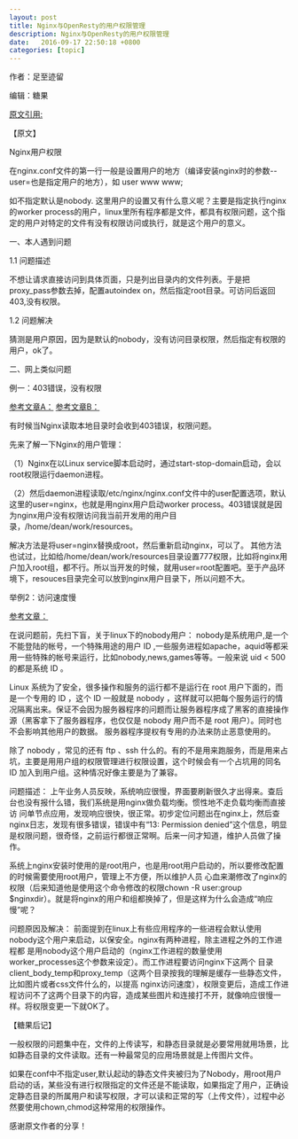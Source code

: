 ```yaml
---
layout: post
title: Nginx与OpenResty的用户权限管理
description: Nginx与OpenResty的用户权限管理
date:   2016-09-17 22:50:18 +0800 
categories: [topic]
---
```

作者：足至迹留

编辑：糖果

[原文引用:](http://zoroeye.iteye.com/blog/2166174?utm_source=tuicool&utm_medium=referral)


【原文】

Nginx用户权限 

在nginx.conf文件的第一行一般是设置用户的地方（编译安装nginx时的参数--user=<user>也是指定用户的地方），如 user www www; 

如不指定默认是nobody. 这里用户的设置又有什么意义呢？主要是指定执行nginx的worker process的用户，linux里所有程序都是文件，都具有权限问题，这个指定的用户对特定的文件有没有权限访问或执行，就是这个用户的意义。 

一、本人遇到问题 

1.1 问题描述 

不想让请求直接访问到具体页面，只是列出目录内的文件列表。于是把proxy_pass参数去掉，配置autoindex on，然后指定root目录。可访问后返回403,没有权限。 

1.2 问题解决 

猜测是用户原因，因为是默认的nobody，没有访问目录权限，然后指定有权限的用户，ok了。 

二、网上类似问题 

例一：403错误，没有权限 

[参考文章A：](http://www.2cto.com/os/201306/218538.html)
[参考文章B：](http://www.2cto.com/os/201203/122371.html)

有时候当Nginx读取本地目录时会收到403错误，权限问题。 

先来了解一下Nginx的用户管理： 

（1）Nginx在以Linux service脚本启动时，通过start-stop-domain启动，会以root权限运行daemon进程。 

（2）然后daemon进程读取/etc/nginx/nginx.conf文件中的user配置选项，默认这里的user=nginx，也就是用nginx用户启动worker process。403错误就是因为nginx用户没有权限访问我当前开发用的用户目录，/home/dean/work/resources。 

解决方法是将user=nginx替换成root，然后重新启动nginx，可以了。 
其他方法也试过，比如给/home/dean/work/resources目录设置777权限，比如将nginx用户加入root组，都不行。所以当开发的时候，就用user=root配置吧。至于产品环境下，resouces目录完全可以放到nginx用户目录下，所以问题不大。 

举例2：访问速度慢 

[参考文章：](http://www.360doc.com/content/12/0914/16/1073512_236099670.shtml )

在说问题前，先扫下盲，关于linux下的nobody用户： 
nobody是系统用户,是一个不能登陆的帐号，一个特殊用途的用户 ID ,一些服务进程如apache，aquid等都采用一些特殊的帐号来运行，比如nobody,news,games等等。一般来说 uid < 500 的都是系统 ID 。 

Linux 系统为了安全，很多操作和服务的运行都不是运行在 root 用户下面的，而是一个专用的 ID ，这个 ID 一般就是 nobody ，这样就可以把每个服务运行的情况隔离出来。保证不会因为服务器程序的问题而让服务器程序成了黑客的直接操作源（黑客拿下了服务器程序，也仅仅是 nobody 用户而不是 root 用户）。同时也不会影响其他用户的数据。 
服务器程序提权有专用的办法来防止恶意使用的。 

除了 nobody ，常见的还有 ftp 、ssh 什么的。有的不是用来跑服务，而是用来占坑，主要是用用户组的权限管理进行权限设置，这个时候会有一个占坑用的同名 ID 加入到用户组。这种情况好像主要是为了兼容。 

问题描述： 
上午业务人员反映，系统响应很慢，界面要刷新很久才出得来。查后台也没有报什么错，我们系统是用nginx做负载均衡。惯性地不走负载均衡而直接访 问单节点应用，发现响应很快，很正常。初步定位问题出在nginx上，然后查nginx日志，发现有很多错误，错误中有“13: Permission denied”这个信息，明显是权限问题，很奇怪，之前运行都很正常啊。后来一问才知道，维护人员做了操作。 

系统上nginx安装时使用的是root用户，也是用root用户启动的，所以要修改配置的时候需要使用root用户，管理上不方便，所以维护人员 心血来潮修改了nginx的权限（后来知道他是使用这个命令修改的权限chown -R user:group $nginxdir）。就是将nginx的用户和组都换掉了，但是这样为什么会造成“响应慢”呢？ 

问题原因及解决： 
前面提到在linux上有些应用程序的一些进程会默认使用nobody这个用户来启动，以保安全。nginx有两种进程，除主进程之外的工作进程都 是用nobody这个用户启动的（nginx工作进程的数量使用worker_processes这个参数来设定）。而工作进程要访问nginx下这两个 目录client_body_temp和proxy_temp（这两个目录按我的理解是缓存一些静态文件，比如图片或者css文件什么的，以提高 nginx访问速度），权限变更后，造成工作进程访问不了这两个目录下的内容，造成某些图片和连接打不开，就像响应很慢一样。将权限变更一下就OK了。

【糖果后记】

一般权限的问题集中在，文件的上传读写，和静态目录就是必要常用就用场景，比如静态目录的文件读取。还有一种最常见的应用场景就是上传图片文件。

如果在conf中不指定user,默认起动的静态文件夹被归为了Nobody，用root用户启动的话，某些没有进行权限指定的文件还是不能读取，如果指定了用户，正确设定静态目录的所属用户和读写权限，才可以读和正常的写（上传文件），过程中必然要使用chown,chmod这种常用的权限操作。

感谢原文作者的分享！